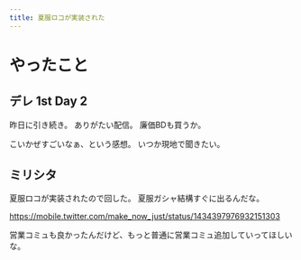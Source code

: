```yaml
---
title: 夏服ロコが実装された
---
```


# やったこと

## デレ 1st Day 2

昨日に引き続き。
ありがたい配信。
廉価BDも買うか。

こいかぜすごいなぁ、という感想。
いつか現地で聞きたい。

## ミリシタ

夏服ロコが実装されたので回した。
夏服ガシャ結構すぐに出るんだな。

<https://mobile.twitter.com/make_now_just/status/1434397976932151303>

営業コミュも良かったんだけど、もっと普通に営業コミュ追加していってほしいな。
